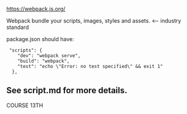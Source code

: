 https://webpack.js.org/<br>

Webpack bundle your scripts, images, styles and assets. <-- industry standard<br>


package.json should have:<br>
```
 "scripts": {
    "dev": "webpack serve",
    "build": "webpack",
    "test": "echo \"Error: no test specified\" && exit 1"
  },
```


See script.md for more details.
-----------------------------------
COURSE 13TH
